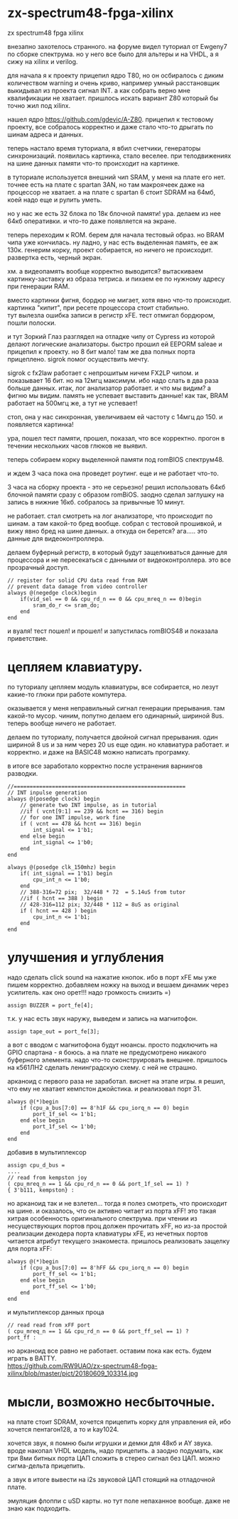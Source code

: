 # zx-spectrum48-fpga-xilinx
zx spectrum48 fpga xilinx

внезапно захотелось странного. на форуме видел туториал от Ewgeny7 по сборке спектрума. но у него все было для альтеры и на VHDL, а я сижу на xilinx и verilog.  

для начала я к проекту прицепил ядро Т80, но он осбиралось с диким количеством warning и очень криво, например умный расстановщик выкидывал из проекта сигнал INT. а как собрать верно мне квалификации не хватает. пришлось искать вариант Z80 который бы точно жил под xilinx.  

нашел ядро https://github.com/gdevic/A-Z80. прицепил к тестовому проекту, все собралось корректно и даже стало что-то дрыгать по шинам адреса и данных.  

теперь настало время туториала, я вбил счетчики, генераторы синхронизаций. появилась картинка, стало веселее. при телодвижениях на шине данных памяти что-то происходит на картинке.  

в туториале используется внешний чип SRAM, у меня на плате его нет. точнее есть на плате с spartan 3AN, но там макроячеек даже на процессор не хватает. а на плате с spartan 6 стоит SDRAM на 64мб, коей надо еще и рулить уметь.  

но у нас же есть 32 блока по 18к блочной памяти! ура. делаем из нее 64кб оперативки. и что-то даже появляется на экране.  

теперь переходим к ROM. берем для начала тестовый образ. но BRAM чипа уже кончилась. ну ладно, у нас есть выделенная память, ее аж 130к. генерим корку, проект собирается, но ничего не происходит. развертка есть, черный экран.  

хм. а видеопамять вообще корректно выводится? вытаскиваем картинку-заставку из образа тетриса. и пихаем ее по нужному адресу при генерации RAM.  

вместо картинки фигня, бордюр не мигает, хотя явно что-то происходит. картинка "кипит", при ресете процессора стоит стабильно.  
тут вылезла ошибка записи в регистр xFE. тест отмигал бордюром, пошли полоски.  

и тут Зоркий Глаз разглядел на отладке чипу от Cypress из которой делают логические анализаторы. быстро прошил ей EEPORM saleae и прицепил к проекту. но 8 бит мало! там же два полных порта прицеплено. sigrok помог осуществить мечту.  

sigrok с fx2law работает с непрошитым ничем FX2LP чипом. и показывает 16 бит. но на 12мгц максимум. ибо надо слать в два раза больше данных.
итак, лог анализатор работает. и что мы видим? а фигню мы видим. память не успевает выставить данные! как так, BRAM работает на 500мгц же, а тут не успевает!  

стоп, она у нас синхронная, увеличиваем ей частоту с 14мгц до 150. и появляется картинка!  

ура, пошел тест памяти, прошел, показал, что все корректно. прогон в течении нескольких часов глюков не выявил.  

теперь собираем корку выделенной памяти под romBIOS спектрум48.  

и ждем 3 часа пока она проведет роутинг. еще и не работает что-то.  

3 часа на сборку проекта - это не серьезно! решил использовать 64кб блочной памяти сразу с образом romBiOS. заодно сделал заглушку на запись в нижние 16кб. собралось за привычные 10 минут.  

не работает. стал смотреть на лог анализаторе, что происходит по шинам. а там какой-то бред вообще. собрал с тестовой прошивкой, и вижу явно бред на шине данных. а откуда он берется? ага..... это данные для видеоконтроллера.  

делаем буферный регистр, в который будут защелкиваться данные для процессора и не пересекаться с данными от видеоконтроллера. это все прозрачный доступ.  

    // register for solid CPU data read from RAM
    // prevent data damage from video controller
    always @(negedge clock)begin
        if(vid_sel == 0 && cpu_rd_n == 0 && cpu_mreq_n == 0)begin
            sram_do_r <= sram_do;
        end
    end  
  
и вуаля! тест пошел! и прошел! и запустилась romBIOS48 и показала приветствие.  

# цепляем клавиатуру.  

по туториалу цепляем модуль клавиатуры, все собирается, но лезут какие-то глюки при работе компутера.  

оказывается у меня неправильный сигнал генерации прерывания. там какой-то мусор. чиним, попутно делаем его одинарный, шириной 8us. теперь вообще ничего не работает.  

делаем по туториалу, получается двойной сигнал прерывания. один шириной 8 us и за ним через 20 us еще один. но клавиатура работает. и корректно. и даже на BASIC48 можно написать програмку.  

в итоге все заработало корректно после устранения варнингов разводки.  


    //======================================================
    // INT inpulse generation
    always @(posedge clock) begin
        // generate two INT impulse, as in tutorial
        //if ( vcnt[9:1] == 239 && hcnt == 316) begin
        // for one INT impulse, work fine
        if ( vcnt == 478 && hcnt == 316) begin 
            int_signal <= 1'b1;
        end else begin
            int_signal <= 1'b0;
        end
    end

    always @(posedge clk_150mhz) begin
        if( int_signal == 1'b1) begin
            cpu_int_n <= 1'b0;
        end
        // 388-316=72 pix;  32/448 * 72  = 5.14uS from tutor
        //if ( hcnt == 388 ) begin	
        // 428-316=112 pix; 32/448 * 112 = 8uS as original
        if ( hcnt == 428 ) begin
            cpu_int_n <= 1'b1;
        end
    end


# улучшения и углубления

надо сделать click sound на нажатие кнопок. ибо в порт xFE мы уже пишем корректно. добавляем ножку на выход и вешаем динамик через усилитель. как оно орет!!! надо громкость снизить =)  

    assign BUZZER = port_fe[4];

т.к. у нас есть звук наружу, выведем и запись на магнитофон.  

    assign tape_out = port_fe[3];

а вот с вводом с магнитофона будут нюансы. просто подключить на GPIO спартана - я боюсь. а на плате не предусмотрено никакого буферного элемента. надо что-то сконструировать внешнее. пришлось на к561ЛН2 сделать ленинградскую схему. с ней не страшно.  

арканоид с первого раза не заработал. виснет на этапе игры. я решил, что ему не хватает кемпстон джойстика. и реализовал порт 31.  

    always @(*)begin
        if (cpu_a_bus[7:0] == 8'h1F && cpu_iorq_n == 0) begin
            port_1f_sel <= 1'b1;
        end else begin
            port_1f_sel <= 1'b0;
        end
    end

добавив в мультиплексор  

    assign cpu_d_bus =
    ....
    // read from kempston joy
    ( cpu_mreq_n == 1 && cpu_rd_n == 0 && port_1f_sel == 1) ? 
    { 3'b111, kempston} :

но арканоид так и не взлетел... тогда я полез смотреть, что происходит на шине. и оказалось, что он активно читает из порта xFF! это такая хитрая особенность оригинального спектрума. при чтении из несуществующих портов проц должен прочитать xFF, но из-за простой реализации декодера порта клавиатуры xFE, из нечетных портов читается атрибут текущего знакоместа. пришлось реализовать защелку для порта xFF:  

    always @(*)begin
        if (cpu_a_bus[7:0] == 8'hFF && cpu_iorq_n == 0) begin
            port_ff_sel <= 1'b1;
        end else begin
            port_ff_sel <= 1'b0;
        end
    end

и мультиплексор данных проца  

    // read read from xFF port
    ( cpu_mreq_n == 1 && cpu_rd_n == 0 && port_ff_sel == 1) ? 
    port_ff :  

но арканоид все равно не работает. оставим пока как есть. будем играть в BATTY.  
https://github.com/RW9UAO/zx-spectrum48-fpga-xilinx/blob/master/pict/20180609_103314.jpg
	
# мысли, возможно несбыточные.

на плате стоит SDRAM, хочется прицепить корку для управления ей, ибо хочется пентагон128, а то и kay1024.  

хочется звук, я помню были игрушки и демки для 48кб и AY звука. вроде накопал VHDL модель, надо прицепить. а заодно подумать, как три 8ми битных порта ЦАП сложить в стерео сигнал без ЦАП. можно сигма-дельта прицепить.  

а звук в итоге вывести на i2s звуковой ЦАП стоящий на отладочной плате.  

эмуляция флоппи с uSD карты. но тут поле непаханное вообще. даже не знаю как подходить.  
